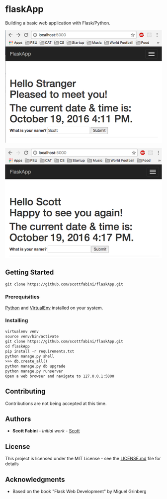 # flaskApp

Building a basic web application with Flask/Python.

![Image of flaskApp1](https://raw.githubusercontent.com/scottfabini/flaskApp/master/app/static/FlaskApp1.png)

![Image of flaskApp2](https://raw.githubusercontent.com/scottfabini/flaskApp/master/app/static/FlaskApp2.png)

## Getting Started

```
git clone https://github.com/scottfabini/flaskApp.git
```

### Prerequisities

[Python](https://www.python.org/downloads/) and 
[VirtualEnv](https://virtualenv.pypa.io/en/stable/) installed on your system.

### Installing

```
virtualenv venv
source venv/bin/activate
git clone https://github.com/scottfabini/flaskApp.git
cd flaskApp
pip install -r requirements.txt
python manage.py shell
>>> db.create_all()
python manage.py db upgrade
python manage.py runserver
Open a web browser and navigate to 127.0.0.1:5000
```

## Contributing

Contributions are not being accepted at this time.

## Authors

* **Scott Fabini** - *Initial work* - [Scott](https://github.com/scottfabini)

## License

This project is licensed under the MIT License - see the [LICENSE.md](LICENSE.md) file for details

## Acknowledgments

* Based on the book "Flask Web Development" by Miguel Grinberg
